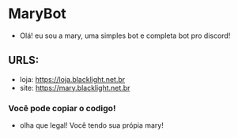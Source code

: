 # MaryBot
- Olá! eu sou a mary, uma simples bot e completa bot pro discord!

## URLS:
- loja: https://loja.blacklight.net.br
- site: https://mary.blacklight.net.br


### Você pode copiar o codigo!
- olha que legal! Você tendo sua própia mary!